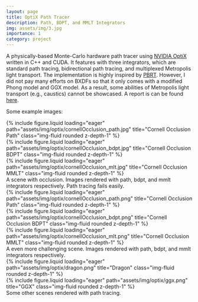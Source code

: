 ```yaml
---
layout: page
title: OptiX Path Tracer
description: Path, BDPT, and MMLT Integrators
img: assets/img/3.jpg
importance: 1
category: project
---
```


A physically-based Monte-Carlo hardware path tracer using <a href="https://developer.nvidia.com/rtx/ray-tracing/optix">NVIDIA OptiX</a> written in C++ and CUDA. It features with three integrators, which are standard path tracing, bidirectional path tracing, and multiplexed Metropolis light transport. The implementation is highly inspired by <a href="https://pbr-book.org/">PBRT</a>. However, I did not pay many efforts on BXDFs so that it only comes with a modified Phong model and GGX model. As a result, some abilities of Metropolis light transport (e.g., caustics) cannot be showcased. A report is can be found <a href="/assets/pdf/optix.pdf">here</a>.

Some example images:
<div class="row">
    <div class="col-sm mt-3 mt-md-0">
        {% include figure.liquid loading="eager" path="assets/img/optix/cornellOcclusion_path.jpg" title="Cornell Occlusion Path" class="img-fluid rounded z-depth-1" %}
    </div>
    <div class="col-sm mt-3 mt-md-0">
        {% include figure.liquid loading="eager" path="assets/img/optix/cornellOcclusion_bdpt.jpg" title="Cornell Occlusion BDPT" class="img-fluid rounded z-depth-1" %}
    </div>
    <div class="col-sm mt-3 mt-md-0">
        {% include figure.liquid loading="eager" path="assets/img/optix/cornellOcclusion_mlt.jpg" title="Cornell Occlusion MMLT"  class="img-fluid rounded z-depth-1" %}
    </div>
</div>
<div class="caption">
    A scene with occlusion. Images rendered with path, bdpt, and mmlt integrators respectively. Path tracing fails easily.
</div>

<div class="row">
    <div class="col-sm mt-3 mt-md-0">
        {% include figure.liquid loading="eager" path="assets/img/optix/cornellOcclusion_path.png" title="Cornell Occlusion Path" class="img-fluid rounded z-depth-1" %}
    </div>
    <div class="col-sm mt-3 mt-md-0">
        {% include figure.liquid loading="eager" path="assets/img/optix/cornellOcclusion_bdpt.png" title="Cornell Occlusion BDPT" class="img-fluid rounded z-depth-1" %}
    </div>
    <div class="col-sm mt-3 mt-md-0">
        {% include figure.liquid loading="eager" path="assets/img/optix/cornellOcclusion_mlt.png" title="Cornell Occlusion MMLT"  class="img-fluid rounded z-depth-1" %}
    </div>
</div>
<div class="caption">
    A even more challenging scene. Images rendered with path, bdpt, and mmlt integrators respectively. 
</div>

<div class="row">
    <div class="row-sm mt-3 mt-md-0">
        {% include figure.liquid loading="eager" path="assets/img/optix/dragon.png" title="Dragon" class="img-fluid rounded z-depth-1" %}
    </div>
    <div class="row-sm mt-3 mt-md-0">
        {% include figure.liquid loading="eager" path="assets/img/optix/ggx.png" title="GGX" class="img-fluid rounded z-depth-1" %}
    </div>
</div>
<div class="caption">
    Some other scenes rendered with path tracing.
</div>